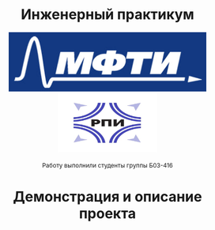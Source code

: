 <h1 align="center">Инженерный практикум</h1>

<p align="center"> <img src="logo.jpg" alt="logo" height = "120" width="400"/> <img src="logo_2.jpg" alt="logo_2" height = "120" width="200"/>

<p align = "center"> <span style="font-size: 12px;">Работу выполнили студенты группы Б03-416</span>

<h1 align="center">Демонстрация и описание проекта</h1>
